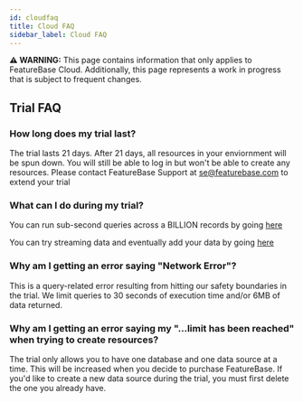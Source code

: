 ```yaml
---
id: cloudfaq
title: Cloud FAQ
sidebar_label: Cloud FAQ
---
```


 **⚠ WARNING:** This page contains information that only applies to FeatureBase Cloud. Additionally, this page represents a work in progress that is subject to frequent changes.

## Trial FAQ

### How long does my trial last?

The trial lasts 21 days. After 21 days, all resources in your enviornment will be spun down. You will still be able to log in but won't be able to create any resources. Please contact FeatureBase Support at [se@featurebase.com](mailto:se@featurebase.com) to extend your trial

### What can I do during my trial?

You can run sub-second queries across a BILLION records by going [here](/cloud/cloud)

You can try streaming data and eventually add your data by going [here](/cloud/cloud-data-ingestion/cloud-https-endpoint/cloud-streaming-quickstart)

### Why am I getting an error saying "Network Error"?

This is a query-related error resulting from hitting our safety boundaries in the trial. We limit queries to 30 seconds of execution time and/or 6MB of data returned.

### Why am I getting an error saying my "...limit has been reached" when trying to create resources?

The trial only allows you to have one database and one data source at a time. This will be increased when you decide to purchase FeatureBase. If you'd like to create a new data source during the trial, you must first delete the one you already have.
